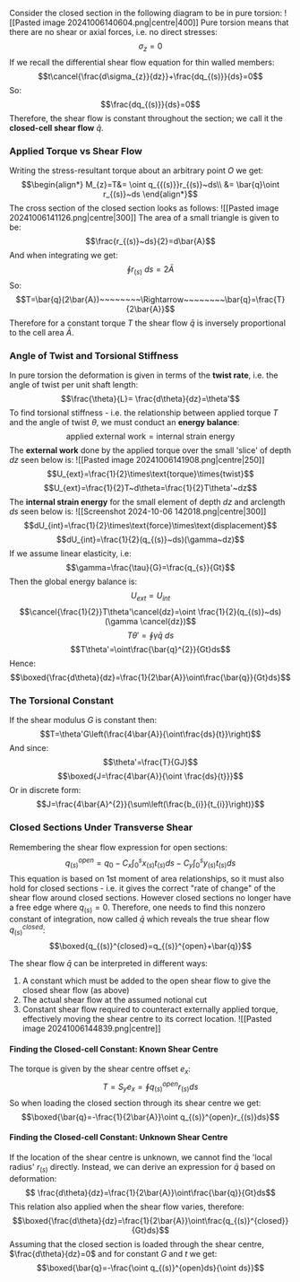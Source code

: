 Consider the closed section in the following diagram to be in pure torsion:
![[Pasted image 20241006140604.png|centre|400]]
Pure torsion means that there are no shear or axial forces, i.e. no direct stresses:
$$\sigma_{z}=0$$
If we recall the differential shear flow equation for thin walled members:
$$t\cancel{\frac{d\sigma_{z}}{dz}}+\frac{dq_{(s)}}{ds}=0$$
So:
$$\frac{dq_{(s)}}{ds}=0$$
Therefore, the shear flow is constant throughout the section; we call it the **closed-cell shear flow** $\bar{q}$.
### Applied Torque vs Shear Flow
Writing the stress-resultant torque about an arbitrary point $O$ we get:
$$\begin{align*}
M_{z}=T&= \oint q_{{(s)}}r_{(s)}~ds\\
&= \bar{q}\oint r_{(s)}~ds
\end{align*}$$
The cross section of the closed section looks as follows:
![[Pasted image 20241006141126.png|centre|300]]
The area of a small triangle is given to be:
$$\frac{r_{(s)}~ds}{2}=d\bar{A}$$
And when integrating we get:
$$\oint r_{(s)}~ds=2\bar{A}$$
So:
$$T=\bar{q}(2\bar{A})~~~~~~~~\Rightarrow~~~~~~~~\bar{q}=\frac{T}{2\bar{A}}$$
Therefore for a constant torque $T$ the shear flow $\bar{q}$ is inversely proportional to the cell area $\bar{A}$.
### Angle of Twist and Torsional Stiffness
In pure torsion the deformation is given in terms of the **twist rate**, i.e. the angle of twist per unit shaft length:
$$\frac{\theta}{L}= \frac{d\theta}{dz}=\theta'$$
To find torsional stiffness - i.e. the relationship between applied torque $T$ and the angle of twist $\theta$, we must conduct an **energy balance**:
$$\text{applied external work}=\text{internal strain energy}$$
The **external work** done by the applied torque over the small 'slice' of depth $dz$ seen below is:
![[Pasted image 20241006141908.png|centre|250]]
$$U_{ext}=\frac{1}{2}\times\text{torque}\times{twist}$$
$$U_{ext}=\frac{1}{2}T~d\theta=\frac{1}{2}T\theta'~dz$$
The **internal strain energy** for the small element of depth $dz$ and arclength $ds$ seen below is:
![[Screenshot 2024-10-06 142018.png|centre|300]]
$$dU_{int}=\frac{1}{2}\times\text{force}\times\text{displacement}$$
$$dU_{int}=\frac{1}{2}(q_{(s)}~ds)(\gamma~dz)$$
If we assume linear elasticity, i.e:
$$\gamma=\frac{\tau}{G}=\frac{q_{s}}{Gt}$$
Then the global energy balance is:
$$U_{ext}=U_{int}$$
$$\cancel{\frac{1}{2}}T\theta'\cancel{dz}=\oint \frac{1}{2}(q_{(s)}~ds)(\gamma \cancel{dz})$$
$$T\theta'=\oint\gamma\bar{q}~ds$$
$$T\theta'=\oint\frac{\bar{q}^{2}}{Gt}ds$$
Hence:
$$\boxed{\frac{d\theta}{dz}=\frac{1}{2\bar{A}}\oint\frac{\bar{q}}{Gt}ds}$$
### The Torsional Constant
If the shear modulus $G$ is constant then:
$$T=\theta'G\left(\frac{4\bar{A}}{\oint\frac{ds}{t}}\right)$$
And since:
$$\theta'=\frac{T}{GJ}$$
$$\boxed{J=\frac{4\bar{A}}{\oint \frac{ds}{t}}}$$
Or in discrete form:
$$J=\frac{4\bar{A}^{2}}{\sum\left(\frac{b_{i}}{t_{i}}\right)}$$
### Closed Sections Under Transverse Shear
Remembering the shear flow expression for open sections:
$$q_{(s)}^{open}=q_{0}-C_{x}\int_{0}^{s}x_{(s)}t_{(s)}ds-C_{y}\int_{0}^{s}y_{(s)}t_{(s)}ds$$
This equation is based on 1st moment of area relationships, so it must also hold for closed sections - i.e. it gives the correct "rate of change" of the shear flow around closed sections.
However closed sections no longer have a free edge where $q_{(s)}=0$.
Therefore, one needs to find this nonzero constant of integration, now called $\bar{q}$ which reveals the true shear flow $q_{(s)}^{closed}$:
$$\boxed{q_{(s)}^{closed}=q_{(s)}^{open}+\bar{q}}$$

The shear flow $\bar{q}$ can be interpreted in different ways:
1) A constant which must be added to the open shear flow to give the closed shear flow (as above)
2) The actual shear flow at the assumed notional cut
3) Constant shear flow required to counteract externally applied torque, effectively moving the shear centre to its correct location.
![[Pasted image 20241006144839.png|centre]]
#### Finding the Closed-cell Constant: Known Shear Centre
The torque is given by the shear centre offset $e_{x}$:
$$T=S_{y}e_{x}=\oint q_{(s)}^{open}r_{(s)}ds$$
So when loading the closed section through its shear centre we get:
$$\boxed{\bar{q}=-\frac{1}{2\bar{A}}\oint q_{(s)}^{open}r_{(s)}ds}$$
#### Finding the Closed-cell Constant: Unknown Shear Centre
If the location of the shear centre is unknown, we cannot find the 'local radius' $r_{(s)}$ directly.
Instead, we can derive an expression for $\bar{q}$ based on deformation:
$$ \frac{d\theta}{dz}=\frac{1}{2\bar{A}}\oint\frac{\bar{q}}{Gt}ds$$
This relation also applied when the shear flow varies, therefore:
$$\boxed{\frac{d\theta}{dz}=\frac{1}{2\bar{A}}\oint\frac{q_{(s)}^{closed}}{Gt}ds}$$
Assuming that the closed section is loaded through the shear centre, $\frac{d\theta}{dz}=0$ and for constant $G$ and $t$ we get:
$$\boxed{\bar{q}=-\frac{\oint q_{(s)}^{open}ds}{\oint ds}}$$
